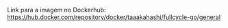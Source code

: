 Link para a imagem no Dockerhub:
https://hub.docker.com/repository/docker/taaakahashi/fullcycle-go/general